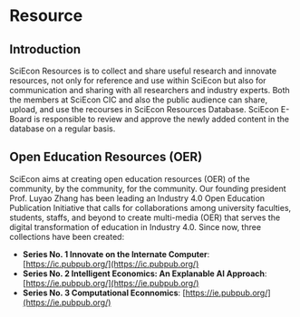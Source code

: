 # Resource

## Introduction

SciEcon Resources is to collect and share useful research and innovate resources, not only for reference and use within SciEcon but also for communication and sharing with all researchers and industry experts. Both the members at SciEcon CIC and also the public audience can share, upload, and use the recourses in SciEcon Resources Database. SciEcon E-Board is responsible to review and approve the newly added content in the database on a regular basis.

## Open Education Resources (OER)

SciEcon aims at creating open education resources (OER) of the community, by the community, for the community. Our founding president Prof. Luyao Zhang has been leading an Industry 4.0 Open Education Publication Initiative that calls for collaborations among university faculties, students, staffs, and beyond to create multi-media (OER) that serves the digital transformation of education in Industry 4.0. Since now, three collections have been created:

- **Series No. 1 Innovate on the Internate Computer**: [https://ic.pubpub.org/](https://ic.pubpub.org/)
- **Series No. 2 Intelligent Economics: An Explanable AI Approach**: [https://ie.pubpub.org/](https://ie.pubpub.org/)
- **Series No. 3 Computational Econnomics**: [https://ie.pubpub.org/](https://ie.pubpub.org/)


<!-- ## Data

<figure markdown>
![logo](assets/../resources_thumbnails/Data.png){ width="500" }
</figure>

Link to database:
<https://docs.google.com/spreadsheets/d/17ge03x7xJwAR-LPsib_jatLZrclvDtAu6CQql36nDMg/edit?usp=sharing>

Fill out the following Google Form to contribute to the database:
<https://docs.google.com/forms/d/e/1FAIpQLScd6yGFuuBN2fLaqmCVRaMQJAOlWb8UqOMA9ICd5qDcQjlRww/viewform?usp=sf_link>

## Institution

<figure markdown>
![logo](assets/../resources_thumbnails/Institution.png){ width="500" }
</figure>

Link to database:
<https://docs.google.com/spreadsheets/d/1XXhEruZF6pXcfoAwmDsiQ42qS-mgMdfPOZzxIuouw54/edit?usp=sharing>

Fill out the following Google Form to contribute to the database:
<https://docs.google.com/forms/d/e/1FAIpQLSebkBFMB9dDJbQ4od7iuFVWPm1yqJyklT38FCZHkkMDfD9Pfw/viewform?usp=sf_link>

## Literature

<figure markdown>
![](assets/../resources_thumbnails/Literature.png){ width="500" }
</figure>

## User guide for public audiences

You are welcome to check out the Event list in our resource library. Here are a few steps for you to view our shared group in a public way. You may need to prepare your browser, and go to the Zotero official website.

**Step 1: Access the website**

<figure markdown>
![](./assets/../resources_thumbnails/zotero-website.png){ width="500" }
</figure>

Search for Zotero on your browser or go to [https://www.zotero.org/](https://www.zotero.org/) to access the official Zotero website

**Step 2: Search for groups**

<figure markdown>
![](./assets/../resources_thumbnails/search-for-groups.png){ width="500" }
</figure>

Log in / sign up a Zotero account and then click the “Groups” to search for our shared resource base. Then search for “**SciEcon Resource**” and then you will see the two shared resource groups. Then by clicking the resource library that you want, you will see the literature list.

[Back to Home](./index.md){ .md-button .md-button--primary } -->